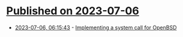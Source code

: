 # [Published on 2023-07-06](index.md)

* [2023-07-06, 06:15:43](https://lobste.rs/s/rqoej7/implementing_system_call_for_openbsd) - [Implementing a system call for OpenBSD](https://www.poolp.org/posts/2023-07-05/implementing-a-system-call-for-openbsd/)
